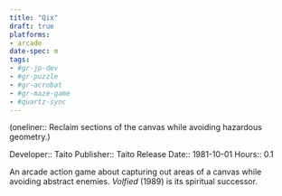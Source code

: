 ```yaml
---
title: "Qix"
draft: true
platforms:
- arcade
date-spec: m
tags:
- #gr-jp-dev 
- #gr-puzzle 
- #gr-acrobat 
- #gr-maze-game 
- #quartz-sync
---
```


(oneliner:: Reclaim sections of the canvas while avoiding hazardous geometry.)

Developer:: Taito
Publisher:: Taito
Release Date:: 1981-10-01
Hours:: 0.1

An arcade action game about capturing out areas of a canvas while avoiding abstract enemies. *Volfied* (1989) is its spiritual successor.